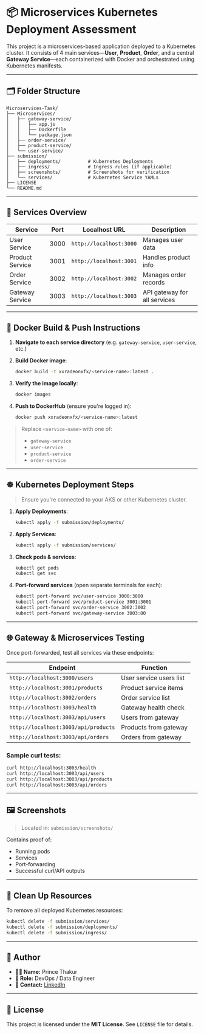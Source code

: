 # 📦 Microservices Kubernetes Deployment Assessment

This project is a microservices-based application deployed to a Kubernetes cluster. It consists of 4 main services—**User**, **Product**, **Order**, and a central **Gateway Service**—each containerized with Docker and orchestrated using Kubernetes manifests.

---

## 🗂️ Folder Structure

```
Microservices-Task/
├── Microservices/
│   ├── gateway-service/
│   │   ├── app.js
│   │   ├── Dockerfile
│   │   └── package.json
│   ├── order-service/
│   ├── product-service/
│   └── user-service/
├── submission/
│   ├── deployments/          # Kubernetes Deployments
│   ├── ingress/              # Ingress rules (if applicable)
│   ├── screenshots/          # Screenshots for verification
│   └── services/             # Kubernetes Service YAMLs
├── LICENSE
└── README.md
```

---

## 🚀 Services Overview

| Service         | Port | Localhost URL               | Description           |
|-----------------|------|-----------------------------|------------------------|
| User Service     | 3000 | `http://localhost:3000`     | Manages user data      |
| Product Service  | 3001 | `http://localhost:3001`     | Handles product info   |
| Order Service    | 3002 | `http://localhost:3002`     | Manages order records  |
| Gateway Service  | 3003 | `http://localhost:3003`     | API gateway for all services |

---

## 🐳 Docker Build & Push Instructions

1. **Navigate to each service directory** (e.g. `gateway-service`, `user-service`, etc.)

2. **Build Docker image**:
   ```bash
   docker build -t xxradeonxfx/<service-name>:latest .
   ```

3. **Verify the image locally**:
   ```bash
   docker images
   ```

4. **Push to DockerHub** (ensure you're logged in):
   ```bash
   docker push xxradeonxfx/<service-name>:latest
   ```

> Replace `<service-name>` with one of:
> - `gateway-service`
> - `user-service`
> - `product-service`
> - `order-service`

---

## ☸️ Kubernetes Deployment Steps

> Ensure you're connected to your AKS or other Kubernetes cluster.

1. **Apply Deployments**:
   ```bash
   kubectl apply -f submission/deployments/
   ```

2. **Apply Services**:
   ```bash
   kubectl apply -f submission/services/
   ```

3. **Check pods & services**:
   ```bash
   kubectl get pods
   kubectl get svc
   ```

4. **Port-forward services** (open separate terminals for each):
   ```bash
   kubectl port-forward svc/user-service 3000:3000
   kubectl port-forward svc/product-service 3001:3001
   kubectl port-forward svc/order-service 3002:3002
   kubectl port-forward svc/gateway-service 3003:80
   ```

---

## 🌐 Gateway & Microservices Testing

Once port-forwarded, test all services via these endpoints:

| Endpoint                             | Function                |
| ------------------------------------ | ----------------------- |
| `http://localhost:3000/users`        | User service users list |
| `http://localhost:3001/products`     | Product service items   |
| `http://localhost:3002/orders`       | Order service list      |
| `http://localhost:3003/health`       | Gateway health check    |
| `http://localhost:3003/api/users`    | Users from gateway      |
| `http://localhost:3003/api/products` | Products from gateway   |
| `http://localhost:3003/api/orders`   | Orders from gateway     |

### Sample curl tests:

```bash
curl http://localhost:3003/health
curl http://localhost:3003/api/users
curl http://localhost:3003/api/products
curl http://localhost:3003/api/orders
```

---

## 🖼️ Screenshots

> Located in: `submission/screenshots/`

Contains proof of:
- Running pods
- Services
- Port-forwarding
- Successful curl/API outputs

---

## 🧹 Clean Up Resources

To remove all deployed Kubernetes resources:

```bash
kubectl delete -f submission/services/
kubectl delete -f submission/deployments/
kubectl delete -f submission/ingress/
```

---

## 👤 Author

- **👨‍💻 Name:** Prince Thakur
- **💼 Role:** DevOps / Data Engineer
- **📧 Contact:** [LinkedIn](https://www.linkedin.com/in/prince-thakur-9b6ba3274/)

---

## 📄 License

This project is licensed under the **MIT License**. See `LICENSE` file for details.
